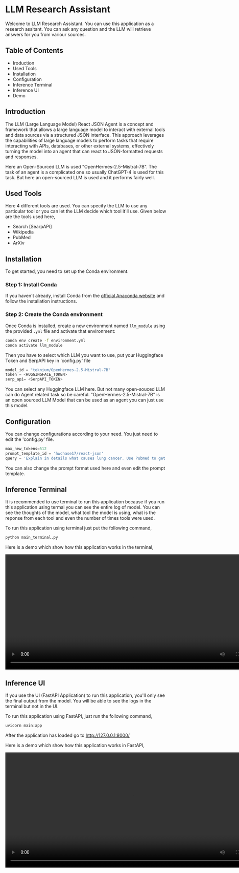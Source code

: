 # LLM Research Assistant

Welcome to LLM Research Assistant. You can use this application as a research assitant. You can ask any question and the LLM will retrieve answers for you from variour sources.

## Table of Contents

- Iroduction
- Used Tools
- Installation
- Configuration
- Inference Terminal
- Inference UI
- Demo

## Introduction

The LLM (Large Language Model) React JSON Agent is a concept and framework that allows a large language model to interact with external tools and data sources via a structured JSON interface. This approach leverages the capabilities of large language models to perform tasks that require interacting with APIs, databases, or other external systems, effectively turning the model into an agent that can react to JSON-formatted requests and responses.

Here an Open-Sourced LLM is used "OpenHermes-2.5-Mistral-7B". The task of an agent is a complicated one so usually ChatGPT-4 is used for this task. But here an open-sourced LLM is used and it performs fairly well.

## Used Tools
Here 4 different tools are used. You can specify the LLM to use any particular tool or you can let the LLM decide which tool it'll use. Given below are the tools used here,

- Search [SearpAPI]
- Wikipedia
- PubMed
- ArXiv

## Installation

To get started, you need to set up the Conda environment.

### Step 1: Install Conda

If you haven't already, install Conda from the [official Anaconda website](https://www.anaconda.com/products/distribution) and follow the installation instructions.

### Step 2: Create the Conda environment

Once Conda is installed, create a new environment named `llm_module` using the provided `.yml` file and activate that environment:

```bash
conda env create -f environment.yml
conda activate llm_module
```

Then you have to select which LLM you want to use, put your Huggingface Token and SerpAPI key in 'config.py' file

```python
model_id = "teknium/OpenHermes-2.5-Mistral-7B"
token = <HUGGINGFACE_TOKEN>
serp_api= <SerpAPI_TOKEN>
```
You can select any Huggingface LLM here. But not many open-souced LLM can do Agent related task so be careful. "OpenHermes-2.5-Mistral-7B" is an open sourced LLM Model that can be used as an agent you can just use this model.
## Configuration

You can change configurations according to your need. You just need to edit the 'config.py' file.
```python
max_new_tokens=512
prompt_template_id = 'hwchase17/react-json'
query = 'Explain in details what causes lung cancer. Use Pubmed to get your answer'
```
You can also change the prompt format used here and even edit the prompt template.

## Inference Terminal

It is recommended to use terminal to run this application because if you run this application using termal you can see the entire log of model. You can see the thoughts of the model, what tool the model is using, what is the reponse from each tool and even the number of times tools were used.

To run this application using terminal just put the following command,

```bash
python main_terminal.py
```
Here is a demo which show how this application works in the terminal,


<video width="800" height="360" controls>
  <source src="Demo/LLM_AGENT_TERMINAL.mp4" type="video/mp4">
  Your browser does not support the video tag.
</video>

## Inference UI
If you use the UI (FastAPI Application) to run this application, you'll only see the final output from the model. You will be able to see the logs in the terminal but not in the UI.

To run this application using FastAPI, just run the following command,
```bash
uvicorn main:app
```
After the application has loaded go to http://127.0.0.1:8000/

Here is a demo which show how this application works in FastAPI,


<video width="800" height="360" controls>
  <source src="Demo/LLM_AGENT_UI.mp4" type="video/mp4">
  Your browser does not support the video tag.
</video>


